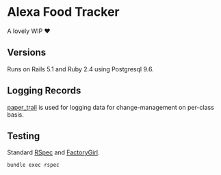 # Alexa Food Tracker

A lovely WIP :heart:

## Versions

Runs on Rails 5.1 and Ruby 2.4 using Postgresql 9.6.

## Logging Records

[paper_trail][paper_trail] is used for logging data for change-management on per-class basis.

## Testing

Standard [RSpec][rspec] and [FactoryGirl][factory_girl].

```
bundle exec rspec
```

[paper_trail]: https://github.com/airblade/paper_trail
[rspec]: https://github.com/rspec/rspec-rails
[factory_girl]: https://github.com/thoughtbot/factory_girl_rails 
